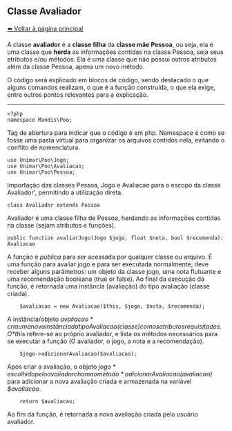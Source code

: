 ## Classe Avaliador
[⬅️ Voltar à página principal](../README.md)

A classe **avaliador** é a **classe filha** da **classe mãe Pessoa**, ou seja, ela é uma classe que **herda** as informações contidas na classe Pessoa, seja seus atributos e/ou métodos. Ela é uma classe que não possui outros atributos além da classe Pessoa, apena um novo método.

O código será explicado em blocos de código, sendo destacado o que alguns comandos realizam, o que é a função construída, o que ela exige, entre outros pontos relevantes para a explicação.

---
    <?php
    namespace Mandis\Poo;

Tag de abertura para indicar que o código é em php.
Namespace é como se fosse uma pasta virtual para organizar os arquivos contidos nela, evitando o conflito de nomenclatura.

    use Unimar\Poo\Jogo;
    use Unimar\Poo\Avaliacao;
    use Unimar\Poo\Pessoa;
    
Importação das classes Pessoa, Jogo e Avaliacao para o escopo da classe Avaliador', permitindo a utilização direta.

    class Avaliador extends Pessoa
    
Avaliador é uma classe filha de Pessoa, herdando as informações contidas na classe (sejam atributos e funções).

    public function avaliarJogo(Jogo $jogo, float $nota, bool $recomenda): Avaliacao
    
A função é *pública* para ser acessada por qualquer classe ou arquivo.
É uma função para avaliar jogo e para ser executada normalmente, deve receber alguns parâmetros: um objeto da classe jogo, uma nota flutuante e uma recomendação booleana (true or false).
Ao final da execução da função, é retornada uma instância (avaliação) do tipo avaliação (classe criada).

        $avaliacao = new Avaliacao($this, $jogo, $nota, $recomenda);
        
A instância/objeto *$avaliacao* cria uma nova instância do tipo Avaliacao (classe) com os atributos requisitados.
O *$this* refere-se ao próprio avaliador, e lista os métodos necessários para se executar a função (O avaliador, o jogo, a nota e a recomendação).

        $jogo->adicionarAvaliacao($avaliacao);
        
Após criar a avaliação, o objeto *$jogo* escolhido pelo avaliador chama o método *adicionarAvaliacao($avaliacao)* para adicionar a nova avaliação criada e armazenada na variável *$avaliacao*.

        return $avaliacao;
        
Ao fim da função, é retornada a nova avaliação criada pelo usuário avaliador.
